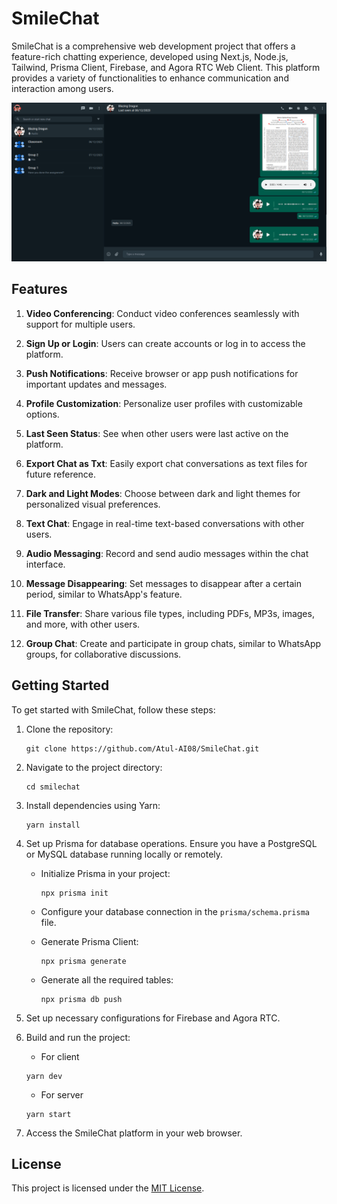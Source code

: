 # SmileChat

SmileChat is a comprehensive web development project that offers a feature-rich chatting experience, developed using Next.js, Node.js, Tailwind, Prisma Client, Firebase, and Agora RTC Web Client. This platform provides a variety of functionalities to enhance communication and interaction among users.

![SmileChat Preview](smilechat.png)

## Features

1. **Video Conferencing**: Conduct video conferences seamlessly with support for multiple users.

2. **Sign Up or Login**: Users can create accounts or log in to access the platform.

3. **Push Notifications**: Receive browser or app push notifications for important updates and messages.

4. **Profile Customization**: Personalize user profiles with customizable options.

5. **Last Seen Status**: See when other users were last active on the platform.

6. **Export Chat as Txt**: Easily export chat conversations as text files for future reference.

7. **Dark and Light Modes**: Choose between dark and light themes for personalized visual preferences.

8. **Text Chat**: Engage in real-time text-based conversations with other users.

9. **Audio Messaging**: Record and send audio messages within the chat interface.

10. **Message Disappearing**: Set messages to disappear after a certain period, similar to WhatsApp's feature.

11. **File Transfer**: Share various file types, including PDFs, MP3s, images, and more, with other users.

12. **Group Chat**: Create and participate in group chats, similar to WhatsApp groups, for collaborative discussions.

## Getting Started

To get started with SmileChat, follow these steps:

1. Clone the repository:
   ```
   git clone https://github.com/Atul-AI08/SmileChat.git
   ```

2. Navigate to the project directory:
   ```
   cd smilechat
   ```

3. Install dependencies using Yarn:
   ```
   yarn install
   ```

4. Set up Prisma for database operations. Ensure you have a PostgreSQL or MySQL database running locally or remotely.

   - Initialize Prisma in your project:
     ```
     npx prisma init
     ```

   - Configure your database connection in the `prisma/schema.prisma` file.

   - Generate Prisma Client:
     ```
     npx prisma generate
     ```
   - Generate all the required tables:
     ```
     npx prisma db push
     ```

5. Set up necessary configurations for Firebase and Agora RTC.

6. Build and run the project:
   - For client
   ```
   yarn dev
   ```
   - For server
   ```
   yarn start
   ```

7. Access the SmileChat platform in your web browser.

## License

This project is licensed under the [MIT License](LICENSE).

